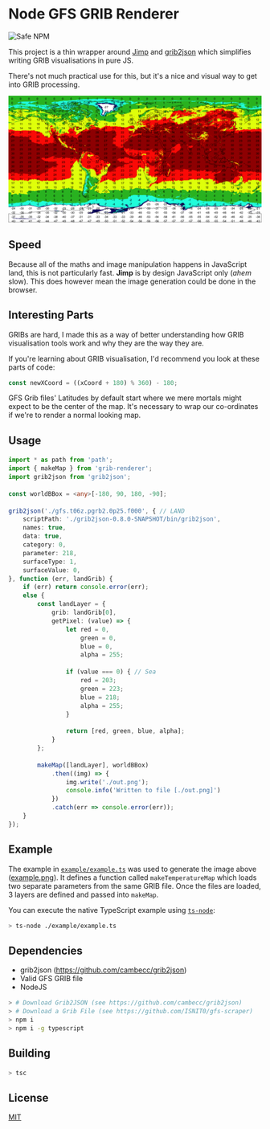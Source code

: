# Node GFS GRIB Renderer
![Safe NPM](https://safenpm.herokuapp.com/status/grib-renderer.png)

This project is a thin wrapper around [Jimp](https://github.com/oliver-moran/jimp/) and [grib2json](https://github.com/cambecc/grib2json) which simplifies writing GRIB visualisations in pure JS.

There's not much practical use for this, but it's a nice and visual way to get into GRIB processing.

![Example Image Output](./example.png)

## Speed
Because all of the maths and image manipulation happens in JavaScript land, this is not particularly fast. **Jimp** is by design JavaScript only (*ahem* slow). This does however mean the image generation could be done in the browser.

## Interesting Parts
GRIBs are hard, I made this as a way of better understanding how GRIB visualisation tools work and why they are the way they are.

If you're learning about GRIB visualisation, I'd recommend you look at these parts of code: 
```typescript
const newXCoord = ((xCoord + 180) % 360) - 180; 
```
GFS Grib files' Latitudes by default start where we mere mortals might expect to be the center of the map. It's necessary to wrap our co-ordinates if we're to render a normal looking map.

## Usage
```typescript
import * as path from 'path';
import { makeMap } from 'grib-renderer';
import grib2json from 'grib2json';

const worldBBox = <any>[-180, 90, 180, -90];

grib2json('./gfs.t06z.pgrb2.0p25.f000', { // LAND
    scriptPath: './grib2json-0.8.0-SNAPSHOT/bin/grib2json',
    names: true,
    data: true,
    category: 0,
    parameter: 218,
    surfaceType: 1,
    surfaceValue: 0,
}, function (err, landGrib) {
    if (err) return console.error(err);
    else {
        const landLayer = {
            grib: landGrib[0],
            getPixel: (value) => {
                let red = 0,
                    green = 0,
                    blue = 0,
                    alpha = 255;

                if (value === 0) { // Sea
                    red = 203;
                    green = 223;
                    blue = 218;
                    alpha = 255;
                }

                return [red, green, blue, alpha];
            }
        };

        makeMap([landLayer], worldBBox)
            .then((img) => {
                img.write('./out.png');
                console.info('Written to file [./out.png]')
            })
            .catch(err => console.error(err));
    }
});
```

## Example
The example in [`example/example.ts`]() was used to generate the image above ([example.png](./example.png)).
It defines a function called `makeTemperatureMap` which loads two separate parameters from the same GRIB file. Once the files are loaded, 3 layers are defined and passed into `makeMap`.

You can execute the native TypeScript example using [`ts-node`]():
```bash
> ts-node ./example/example.ts
```

## Dependencies
- grib2json (https://github.com/cambecc/grib2json)
- Valid GFS GRIB file
- NodeJS

```bash
> # Download Grib2JSON (see https://github.com/cambecc/grib2json)
> # Download a Grib File (see https://github.com/ISNIT0/gfs-scraper)
> npm i
> npm i -g typescript
```

## Building
```bash
> tsc
```

## License
[MIT](./LICENSE)
